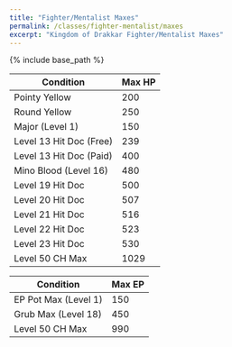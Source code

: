 ```yaml
---
title: "Fighter/Mentalist Maxes"
permalink: /classes/fighter-mentalist/maxes
excerpt: "Kingdom of Drakkar Fighter/Mentalist Maxes"
---
```


{% include base_path %}

Condition | Max HP
--------- | ------
Pointy Yellow           | 200
Round Yellow            | 250
Major (Level 1)         | 150
Level 13 Hit Doc (Free) | 239
Level 13 Hit Doc (Paid) | 400
Mino Blood (Level 16)   | 480
Level 19 Hit Doc        | 500
Level 20 Hit Doc        | 507
Level 21 Hit Doc        | 516
Level 22 Hit Doc        | 523
Level 23 Hit Doc        | 530
Level 50 CH Max         | 1029

Condition | Max EP
--------- | ------
EP Pot Max (Level 1) | 150
Grub Max (Level 18)  | 450
Level 50 CH Max      | 990
